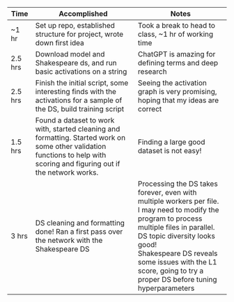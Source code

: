 | Time    | Accomplished                                                                                                                                                               | Notes                                                                                                                                                                                                                                                                                             |
| ------- | -------------------------------------------------------------------------------------------------------------------------------------------------------------------------- | ------------------------------------------------------------------------------------------------------------------------------------------------------------------------------------------------------------------------------------------------------------------------------------------------- |
| ~1 hr   | Set up repo, established structure for project, wrote down first idea                                                                                                      | Took a break to head to class, ~1 hr of working time                                                                                                                                                                                                                                              |
| 2.5 hrs | Download model and Shakespeare ds, and run basic activations on a string                                                                                                   | ChatGPT is amazing for defining terms and deep research                                                                                                                                                                                                                                           |
| 2.5 hrs | Finish the initial script, some interesting finds with the activations for a sample of the DS, build training script                                                       | Seeing the activation graph is very promising, hoping that my ideas are correct                                                                                                                                                                                                                   |
| 1.5 hrs | Found a dataset to work with, started cleaning and formatting. Started work on some other validation functions to help with scoring and figuring out if the network works. | Finding a large good dataset is not easy!                                                                                                                                                                                                                                                         |
| 3 hrs   | DS cleaning and formatting done! Ran a first pass over the network with the Shakespeare DS                                                                                 | Processing the DS takes forever, even with multiple workers per file. <br>I may need to modify the program to process multiple files in parallel. DS topic diversity looks good! <br>Shakespeare DS reveals some issues with the L1 score, going to try a proper DS before tuning hyperparameters |

